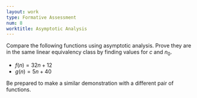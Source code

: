 ```yaml
---
layout: work
type: Formative Assessment
num: 8
worktitle: Asymptotic Analysis
---
```


Compare the following functions using asymptotic analysis. Prove they are
in the same linear equivalency class by finding values for $c$ and $n_0$. 

* $f(n) = 32 n + 12$
* $g(n) = 5 n + 40$

Be prepared to make a similar demonstration with a different pair of functions.

